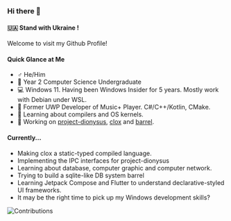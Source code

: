 ### Hi there 👋

#### 🇺🇦 **Stand with Ukraine !**

Welcome to visit my Github Profile!

#### Quick Glance at Me

- ♂️ He/Him
- 🏫 Year 2 Computer Science Undergraduate
- 💻 Windows 11. Having been Windows Insider for 5 years. Mostly work with Debian under WSL.
- 💓 Former UWP Developer of Music+ Player. C#/C++/Kotlin, CMake.
- 🌱 Learning about compilers and OS kernels.
- 🔭 Working on [project-dionysus](https://github.com/SmartPolarBear/project-dionysus), [clox](https://github.com/SmartPolarBear/clox) and [barrel](https://github.com/SmartPolarBear/barrel).  

#### Currently...
- Making clox a static-typed compiled language.
- Implementing the IPC interfaces for project-dionysus
- Learning about database, computer graphic and computer network.
- Trying to build a sqlite-like DB system barrel
- Learning Jetpack Compose and Flutter to understand declarative-styled UI frameworks.
- It may be the right time to pick up my Windows development skills? 



![Contributions](https://github-readme-stats.vercel.app/api?username=SmartPolarBear&theme=tokyonight&show_icons=true)



<!--
**SmartPolarBear/SmartPolarBear** is a ✨ _special_ ✨ repository because its `README.md` (this file) appears on your GitHub profile.

Here are some ideas to get you started:

- 🔭 I’m currently working on ...
- 🌱 I’m currently learning ...
- 👯 I’m looking to collaborate on ...
- 🤔 I’m looking for help with ...
- 💬 Ask me about ...
- 📫 How to reach me: ...
- 😄 Pronouns: ...
- ⚡ Fun fact: ...
-->
